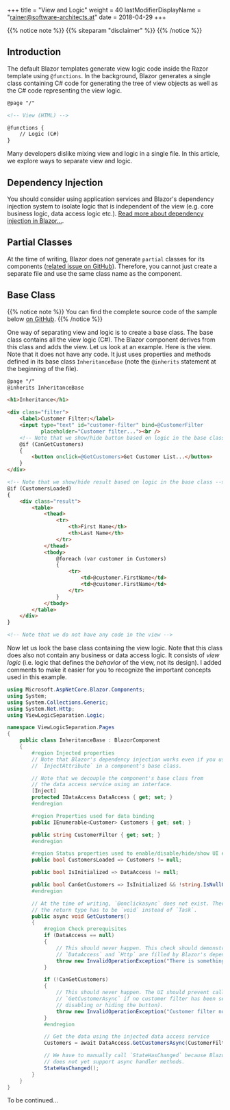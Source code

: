 +++
title = "View and Logic"
weight = 40
lastModifierDisplayName = "rainer@software-architects.at"
date = 2018-04-29
+++

{{% notice note %}}
{{% siteparam "disclaimer" %}}
{{% /notice %}}

## Introduction

The default Blazor templates generate view logic code inside the Razor template using `@functions`. In the background, Blazor generates a single class containing C# code for generating the tree of view objects as well as the C# code representing the view logic.

```html
@page "/"

<!-- View (HTML) -->

@functions {
    // Logic (C#)
}
```

Many developers dislike mixing view and logic in a single file. In this article, we explore ways to separate view and logic.

## Dependency Injection

You should consider using application services and Blazor's dependency injection system to isolate logic that is independent of the view (e.g. core business logic, data access logic etc.). [Read more about dependency injection in Blazor...](../dependency-injection/).

## Partial Classes

At the time of writing, Blazor does *not* generate `partial` classes for its components ([related issue on GitHub](https://github.com/aspnet/Blazor/issues/278)). Therefore, you cannot just create a separate file and use the same class name as the component.

## Base Class

{{% notice note %}}
You can find the complete source code of the sample below [on GitHub](https://github.com/software-architects/learn-blazor/tree/master/samples/ViewLogicSeparation).
{{% /notice %}}

One way of separating view and logic is to create a base class. The base class contains all the view logic (C#). The Blazor component derives from this class and adds the view. Let us look at an example. Here is the view. Note that it does not have any code. It just uses properties and methods defined in its base class `InheritanceBase` (note the `@inherits` statement at the beginning of the file).

```html
@page "/"
@inherits InheritanceBase

<h1>Inheritance</h1>

<div class="filter">
    <label>Customer Filter:</label>
    <input type="text" id="customer-filter" bind=@CustomerFilter
           placeholder="Customer filter..."><br />
    <!-- Note that we show/hide button based on logic in the base class -->
    @if (CanGetCustomers)
    {
        <button onclick=@GetCustomers>Get Customer List...</button>
    }
</div>

<!-- Note that we show/hide result based on logic in the base class -->
@if (CustomersLoaded)
{
    <div class="result">
        <table>
            <thead>
                <tr>
                    <th>First Name</th>
                    <th>Last Name</th>
                </tr>
            </thead>
            <tbody>
                @foreach (var customer in Customers)
                {
                    <tr>
                        <td>@customer.FirstName</td>
                        <td>@customer.FirstName</td>
                    </tr>
                }
            </tbody>
        </table>
    </div>
}

<!-- Note that we do not have any code in the view -->
```

Now let us look the base class containing the view logic. Note that this class does also not contain any business or data access logic. It consists of *view logic* (i.e. logic that defines the *behavior* of the view, not its design). I added comments to make it easier for you to recognize the important concepts used in this example.

```cs
using Microsoft.AspNetCore.Blazor.Components;
using System;
using System.Collections.Generic;
using System.Net.Http;
using ViewLogicSeparation.Logic;

namespace ViewLogicSeparation.Pages
{
    public class InheritanceBase : BlazorComponent
    {
        #region Injected properties
        // Note that Blazor's dependency injection works even if you use the
        // `InjectAttribute` in a component's base class.

        // Note that we decouple the component's base class from
        // the data access service using an interface.
        [Inject]
        protected IDataAccess DataAccess { get; set; }
        #endregion

        #region Properties used for data binding
        public IEnumerable<Customer> Customers { get; set; }

        public string CustomerFilter { get; set; }
        #endregion

        #region Status properties used to enable/disable/hide/show UI elements
        public bool CustomersLoaded => Customers != null;

        public bool IsInitialized => DataAccess != null;

        public bool CanGetCustomers => IsInitialized && !string.IsNullOrEmpty(CustomerFilter);
        #endregion

        // At the time of writing, `@onclickasync` does not exist. Therefore,
        // the return type has to be `void` instead of `Task`.
        public async void GetCustomers()
        {
            #region Check prerequisites
            if (DataAccess == null)
            {
                // This should never happen. This check should demonstrate that
                // `DataAccess` and `Http` are filled by Blazor's dependency injection.
                throw new InvalidOperationException("There is something wrong with DI");
            }

            if (!CanGetCustomers)
            {
                // This should never happen. The UI should prevent calling 
                // `GetCustomerAsync` if no customer filter has been set (e.g. by
                // disabling or hiding the button).
                throw new InvalidOperationException("Customer filter not set");
            }
            #endregion

            // Get the data using the injected data access service
            Customers = await DataAccess.GetCustomersAsync(CustomerFilter);

            // We have to manually call `StateHasChanged` because Blazor's `onclick`
            // does not yet support async handler methods.
            StateHasChanged();
        }
    }
}
```

To be continued...
